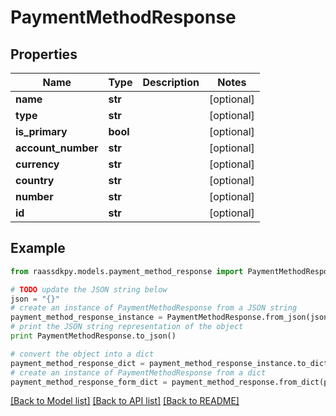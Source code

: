 # PaymentMethodResponse


## Properties
Name | Type | Description | Notes
------------ | ------------- | ------------- | -------------
**name** | **str** |  | [optional] 
**type** | **str** |  | [optional] 
**is_primary** | **bool** |  | [optional] 
**account_number** | **str** |  | [optional] 
**currency** | **str** |  | [optional] 
**country** | **str** |  | [optional] 
**number** | **str** |  | [optional] 
**id** | **str** |  | [optional] 

## Example

```python
from raassdkpy.models.payment_method_response import PaymentMethodResponse

# TODO update the JSON string below
json = "{}"
# create an instance of PaymentMethodResponse from a JSON string
payment_method_response_instance = PaymentMethodResponse.from_json(json)
# print the JSON string representation of the object
print PaymentMethodResponse.to_json()

# convert the object into a dict
payment_method_response_dict = payment_method_response_instance.to_dict()
# create an instance of PaymentMethodResponse from a dict
payment_method_response_form_dict = payment_method_response.from_dict(payment_method_response_dict)
```
[[Back to Model list]](../README.md#documentation-for-models) [[Back to API list]](../README.md#documentation-for-api-endpoints) [[Back to README]](../README.md)


